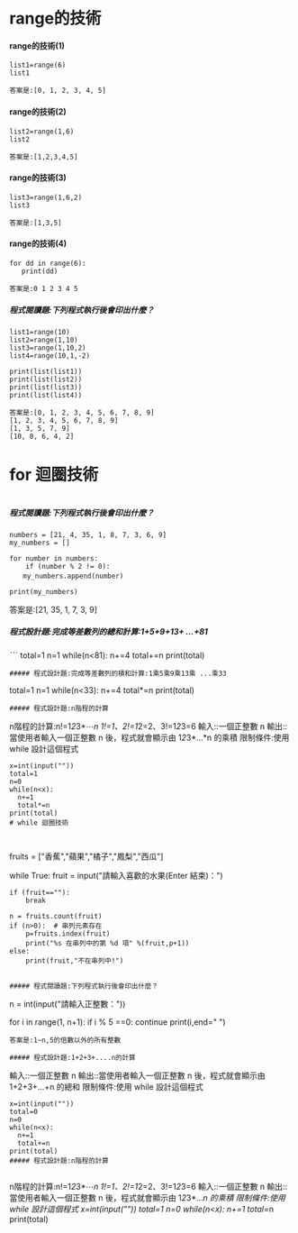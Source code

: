# range的技術
#### range的技術(1)
```
list1=range(6)
list1
```
```
答案是:[0, 1, 2, 3, 4, 5]
```
#### range的技術(2)
```
list2=range(1,6)
list2
```
```
答案是:[1,2,3,4,5]
```
#### range的技術(3)
```
list3=range(1,6,2)
list3
```
```
答案是:[1,3,5]
```
#### range的技術(4)
```
for dd in range(6):
   print(dd)
```
```
答案是:0 1 2 3 4 5
```
##### 程式閱讀題:下列程式執行後會印出什麼？
```
list1=range(10)
list2=range(1,10)
list3=range(1,10,2)
list4=range(10,1,-2)

print(list(list1))
print(list(list2))
print(list(list3)) 
print(list(list4))  

```
```
答案是:[0, 1, 2, 3, 4, 5, 6, 7, 8, 9]
[1, 2, 3, 4, 5, 6, 7, 8, 9]
[1, 3, 5, 7, 9]
[10, 8, 6, 4, 2]
```
# for 迴圈技術

```

```
##### 程式閱讀題:下列程式執行後會印出什麼？
```
numbers = [21, 4, 35, 1, 8, 7, 3, 6, 9]
my_numbers = []

for number in numbers:
    if (number % 2 != 0): 
　　my_numbers.append(number)

print(my_numbers)
```
答案是:[21, 35, 1, 7, 3, 9]
##### 程式設計題:完成等差數列的總和計算:1+5+9+13+ ...+81
ˋˋˋ
total=1
n=1
while(n<81):
  n+=4
  total+=n
print(total)
```
##### 程式設計題:完成等差數列的積和計算:1乘5乘9乘13乘 ...乘33
```
total=1
n=1
while(n<33):
  n+=4
  total*=n
print(total)
```
##### 程式設計題:n階程的計算
```
n階程的計算:n!=1*2*3*⋯*n
1!=1、2!=1*2=2、3!=1*2*3=6
輸入::一個正整數 n
輸出::當使用者輸入一個正整數 n 後，程式就會顯示由 1*2*3*...*n 的乘積
限制條件:使用 while 設計這個程式
```
x=int(input(""))
total=1
n=0
while(n<x):
  n+=1
  total*=n
print(total)
# while 迴圈技術

```

```


```
fruits = ["香蕉","蘋果","橘子","鳳梨","西瓜"]

while True:
    fruit = input("請輸入喜歡的水果(Enter 結束)：")

    if (fruit==""):
        break

    n = fruits.count(fruit) 
    if (n>0):  # 串列元素存在
        p=fruits.index(fruit)
        print("%s 在串列中的第 %d 項" %(fruit,p+1))
    else:
        print(fruit,"不在串列中!")
```

##### 程式閱讀題:下列程式執行後會印出什麼？
```
n = int(input("請輸入正整數："))

for i in range(1, n+1):
    if i % 5 ==0:
        continue
    print(i,end=" ")
```
答案是:1~n,5的倍數以外的所有整數

##### 程式設計題:1+2+3+....n的計算

```
輸入::一個正整數 n
輸出::當使用者輸入一個正整數 n 後，程式就會顯示由 1+2+3+...+n 的總和
限制條件:使用 while 設計這個程式
```
x=int(input(""))
total=0
n=0
while(n<x):
  n+=1
  total+=n
print(total)
##### 程式設計題:n階程的計算


```
n階程的計算:n!=1*2*3*⋯*n
1!=1、2!=1*2=2、3!=1*2*3=6
輸入::一個正整數 n
輸出::當使用者輸入一個正整數 n 後，程式就會顯示由 1*2*3*...*n 的乘積
限制條件:使用 while 設計這個程式
x=int(input(""))
total=1
n=0
while(n<x):
  n+=1
  total*=n
print(total)

